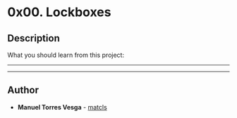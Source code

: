 # 0x00. Lockboxes

## Description
What you should learn from this project:

---
---

## Author
* **Manuel Torres Vesga** - [matcls](https://github.com/matcls)